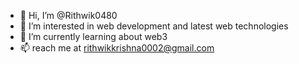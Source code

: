 - 👋 Hi, I’m @Rithwik0480
- 👀 I’m interested in web development and latest web technologies
- 🌱 I’m currently learning about web3
- 📫 reach me at rithwikkrishna0002@gmail.com 

